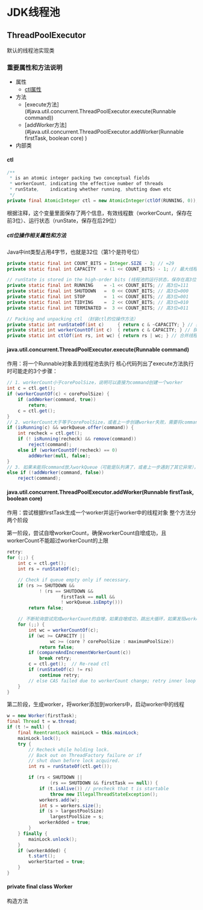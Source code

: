 # JDK线程池

## ThreadPoolExecutor
默认的线程池实现类
### 重要属性和方法说明
- 属性
   - [ctl属性](#ctl)
- 方法
   - [execute方法](#java.util.concurrent.ThreadPoolExecutor.execute(Runnable command))
   - [addWorker方法](#java.util.concurrent.ThreadPoolExecutor.addWorker(Runnable firstTask, boolean core) )
- 内部类

#### ctl
``` java
/**
 * is an atomic integer packing two conceptual fields
 * workerCount, indicating the effective number of threads
 * runState,    indicating whether running, shutting down etc
 */
private final AtomicInteger ctl = new AtomicInteger(ctlOf(RUNNING, 0));
```
根据注释，这个变量里面保存了两个信息，有效线程数（workerCount，保存在前3位）、运行状态（runState，保存在后29位）
##### ctl位操作相关属性和方法
Java中int类型占用4字节，也就是32位（第1个是符号位）
``` java
private static final int COUNT_BITS = Integer.SIZE - 3; // =29
private static final int CAPACITY   = (1 << COUNT_BITS) - 1; // 最大线程数 00011111111111111111111111111111

// runState is stored in the high-order bits (线程池的运行状态，保存在高3位)
private static final int RUNNING    = -1 << COUNT_BITS; // 高3位=111
private static final int SHUTDOWN   =  0 << COUNT_BITS; // 高3位=000
private static final int STOP       =  1 << COUNT_BITS; // 高3位=001
private static final int TIDYING    =  2 << COUNT_BITS; // 高3位=010
private static final int TERMINATED =  3 << COUNT_BITS; // 高3位=011

// Packing and unpacking ctl （封装ctl的位操作方法）
private static int runStateOf(int c)     { return c & ~CAPACITY; } // 获得线程池状态
private static int workerCountOf(int c)  { return c & CAPACITY; } // 获得有效线程数
private static int ctlOf(int rs, int wc) { return rs | wc; } // 合并线程池状态和有效线程数
```

#### java.util.concurrent.ThreadPoolExecutor.execute(Runnable command)
作用：将一个Runnable对象丢到线程池去执行
核心代码列出了execute方法执行时可能走的3个步骤：
``` java
// 1. workerCount小于corePoolSize，说明可以直接为command创建一个worker
int c = ctl.get();
if (workerCountOf(c) < corePoolSize) {
    if (addWorker(command, true))
        return;
    c = ctl.get();
}
// 2. workerCount大于等于corePoolSize，或者上一步创建worker失败，需要将command放到workQueue
if (isRunning(c) && workQueue.offer(command)) {
    int recheck = ctl.get();
    if (! isRunning(recheck) && remove(command))
        reject(command);
    else if (workerCountOf(recheck) == 0)
        addWorker(null, false);
}
// 3. 如果未能将command放入workQueue（可能是队列满了，或者上一步遇到了其它异常），尝试为command创建额外的worker，如果创建额外的worker失败，抛弃command
else if (!addWorker(command, false))
    reject(command);
```

#### java.util.concurrent.ThreadPoolExecutor.addWorker(Runnable firstTask, boolean core) 
作用：尝试根据firstTask生成一个worker并运行worker中的线程对象
整个方法分两个阶段

第一阶段，尝试自增workerCount，确保workerCount自增成功，且workerCount不能超过workerCount的上限
``` java
retry:
for (;;) {
    int c = ctl.get();
    int rs = runStateOf(c);

    // Check if queue empty only if necessary.
    if (rs >= SHUTDOWN &&
            ! (rs == SHUTDOWN &&
                    firstTask == null &&
                    ! workQueue.isEmpty()))
        return false;

    // 不断轮询尝试完成workerCount的自增，如果自增成功，跳出大循环，如果发现workerCount已经达到上限了，返回false，如果自增失败，继续当前小循环
    for (;;) {
        int wc = workerCountOf(c);
        if (wc >= CAPACITY ||
                wc >= (core ? corePoolSize : maximumPoolSize))
            return false;
        if (compareAndIncrementWorkerCount(c))
            break retry;
        c = ctl.get();  // Re-read ctl
        if (runStateOf(c) != rs)
            continue retry;
        // else CAS failed due to workerCount change; retry inner loop
    }
}
```

第二阶段，生成worker，将worker添加到workers中，启动worker中的线程
``` java
w = new Worker(firstTask);
final Thread t = w.thread;
if (t != null) {
    final ReentrantLock mainLock = this.mainLock;
    mainLock.lock();
    try {
        // Recheck while holding lock.
        // Back out on ThreadFactory failure or if
        // shut down before lock acquired.
        int rs = runStateOf(ctl.get());

        if (rs < SHUTDOWN ||
                (rs == SHUTDOWN && firstTask == null)) {
            if (t.isAlive()) // precheck that t is startable
                throw new IllegalThreadStateException();
            workers.add(w);
            int s = workers.size();
            if (s > largestPoolSize)
                largestPoolSize = s;
            workerAdded = true;
        }
    } finally {
        mainLock.unlock();
    }
    if (workerAdded) {
        t.start();
        workerStarted = true;
    }
}
```

#### private final class Worker
构造方法










